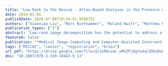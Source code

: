 ```yaml
---
title: "Low-Rank to the Rescue - Atlas-Based Analyses in the Presence of Pathologies"
date: 2014-01-01
publishDate: 2020-07-08T19:54:41.939875Z
authors: ["Xiaoxiao Liu", "Marc Niethammer", "Roland Kwitt", "Matthew McCormick", "Stephen R. Aylward"]
publication_types: ["1"]
abstract: "Low-rank image decomposition has the potential to address a broad range of challenges that routinely occur in clinical practice. Its novelty and utility in the context of atlas-based analysis stems from its ability to handle images containing large pathologies and large deformations. Potential applications include atlas-based tissue segmentation and unbiased atlas building from data containing pathologies. In this paper we present atlas-based tissue segmentation of MRI from patients with large pathologies. Specifically, a healthy brain atlas is registered with the low-rank components from the input MRIs, the low-rank components are then re-computed based on those registrations, and the process is then iteratively repeated. Preliminary evaluations are conducted using the brain tumor segmentation challenge data (BRATS ’12)."
featured: false
publication: "*Medical Image Computing and Computer-Assisted Intervention - MICCAI 2014 - 17th International Conference, Boston, MA, USA, September 14-18, 2014, Proceedings, Part III*"
tags: ["MICCAI", "cancer", "registration", "brain"]
url_pdf: "https://drive.google.com/file/d/1oR8cxmC_wMXZPjQgYw4aCZOOzDoLekTB"
doi: "10.1007/978-3-319-10443-0_13"
---
```


